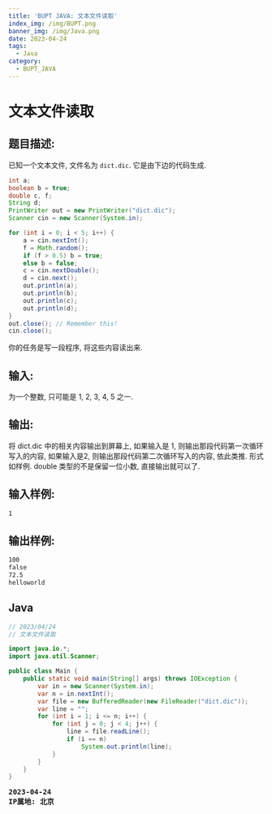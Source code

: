 ```yaml
---
title: 'BUPT JAVA: 文本文件读取'
index_img: /img/BUPT.png
banner_img: /img/Java.png
date: 2023-04-24
tags:
  - Java
category:
  - BUPT_JAVA
---
```


# 文本文件读取

## 题目描述: 
已知一个文本文件, 文件名为 `dict.dic`. 它是由下边的代码生成.

```java
int a;
boolean b = true;
double c, f;
String d;
PrintWriter out = new PrintWriter("dict.dic");
Scanner cin = new Scanner(System.in);

for (int i = 0; i < 5; i++) {
    a = cin.nextInt();
    f = Math.random();
    if (f > 0.5) b = true;
    else b = false;
    c = cin.nextDouble();
    d = cin.next();
    out.println(a);
    out.println(b);
    out.println(c);
    out.println(d);
}
out.close(); // Remember this!
cin.close();
```

你的任务是写一段程序, 将这些内容读出来.

## 输入:
为一个整数, 只可能是 1, 2, 3, 4, 5 之一.

## 输出:
将 dict.dic 中的相关内容输出到屏幕上, 如果输入是 1, 则输出那段代码第一次循环写入的内容, 如果输入是2, 则输出那段代码第二次循环写入的内容, 依此类推.
形式如样例. double 类型的不是保留一位小数, 直接输出就可以了.

## 输入样例:
```txt
1
```

## 输出样例:
```txt
100
false
72.5
helloworld
```

## Java
```java
// 2023/04/24
// 文本文件读取

import java.io.*;
import java.util.Scanner;

public class Main {
    public static void main(String[] args) throws IOException {
        var in = new Scanner(System.in);
        var n = in.nextInt();
        var file = new BufferedReader(new FileReader("dict.dic"));
        var line = "";
        for (int i = 1; i <= n; i++) {
            for (int j = 0; j < 4; j++) {
                line = file.readLine();
                if (i == n)
                    System.out.println(line);
            }
        }
    }
}
```

<pre class="note note-info">
<strong>2023-04-24</strong> 
<strong>IP属地: 北京</strong>
</pre>